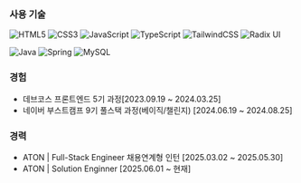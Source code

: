 <h3> 사용 기술 </h3>

![HTML5](https://img.shields.io/badge/html5-%23E34F26.svg?style=for-the-badge&logo=html5&logoColor=white)
![CSS3](https://img.shields.io/badge/css3-%231572B6.svg?style=for-the-badge&logo=css3&logoColor=white)
![JavaScript](https://img.shields.io/badge/javascript-%23323330.svg?style=for-the-badge&logo=javascript&logoColor=%23F7DF1E)
![TypeScript](https://img.shields.io/badge/typescript-%23007ACC.svg?style=for-the-badge&logo=typescript&logoColor=white)
![TailwindCSS](https://img.shields.io/badge/tailwindcss-%2338B2AC.svg?style=for-the-badge&logo=tailwind-css&logoColor=white)
![Radix UI](https://img.shields.io/badge/radix%20ui-161618.svg?style=for-the-badge&logo=radix-ui&logoColor=white)

![Java](https://img.shields.io/badge/java-%23ED8B00.svg?style=for-the-badge&logo=openjdk&logoColor=white)
![Spring](https://img.shields.io/badge/spring-%236DB33F.svg?style=for-the-badge&logo=spring&logoColor=white)
![MySQL](https://img.shields.io/badge/mysql-4479A1.svg?style=for-the-badge&logo=mysql&logoColor=white)


<h3> 경험 </h3>

- 데브코스 프론트엔드 5기 과정[2023.09.19 ~ 2024.03.25]
- 네이버 부스트캠프 9기 풀스택 과정(베이직/챌린지) [2024.06.19 ~ 2024.08.25]

<h3> 경력 </h3>

- ATON | Full-Stack Engineer 채용연계형 인턴 [2025.03.02 ~ 2025.05.30]
- ATON | Solution Enginner [2025.06.01 ~ 현재]


